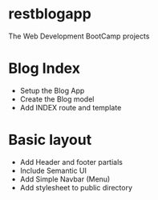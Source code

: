 # restblogapp
The Web Development BootCamp projects

# Blog Index
* Setup the Blog App
* Create the Blog model
* Add INDEX route and template

# Basic layout
* Add Header and footer partials 
* Include Semantic UI
* Add Simple Navbar (Menu)
* Add stylesheet to public directory
